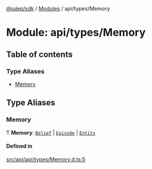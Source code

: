 [@julep/sdk](../README.md) / [Modules](../modules.md) / api/types/Memory

# Module: api/types/Memory

## Table of contents

### Type Aliases

- [Memory](api_types_Memory.md#memory)

## Type Aliases

### Memory

Ƭ **Memory**: [`Belief`](../interfaces/api_types_Belief.Belief.md) \| [`Episode`](../interfaces/api_types_Episode.Episode.md) \| [`Entity`](../interfaces/api_types_Entity.Entity.md)

#### Defined in

[src/api/api/types/Memory.d.ts:5](https://github.com/julep-ai/samantha-monorepo/blob/9aefd53/sdks/js/src/api/api/types/Memory.d.ts#L5)
